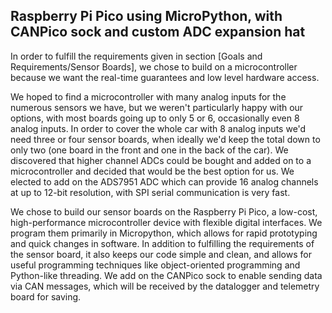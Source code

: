 ## Raspberry Pi Pico using MicroPython, with CANPico sock and custom ADC expansion hat

In order to fulfill the requirements given in section [Goals and Requirements/Sensor Boards], we chose to build on a microcontroller because we want the real-time guarantees and low level hardware access.

We hoped to find a microcontroller with many analog inputs for the numerous sensors we have, but we weren't particularly happy with our options, with most boards going up to only 5 or 6, occasionally even 8 analog inputs. In order to cover the whole car with 8 analog inputs we'd need three or four sensor boards, when ideally we'd keep the total down to only two (one board in the front and one in the back of the car). We discovered that higher channel ADCs could be bought and added on to a microcontroller and decided that would be the best option for us. We elected to add on the ADS7951 ADC which can provide 16 analog channels at up to 12-bit resolution, with SPI serial communication is very fast.

We chose to build our sensor boards on the Raspberry Pi Pico, a low-cost, high-performance microcontroller device with flexible digital interfaces. We program them primarily in Micropython, which allows for rapid prototyping and quick changes in software. In addition to fulfilling the requirements of the sensor board, it also keeps our code simple and clean, and allows for useful programming techniques like object-oriented programming and Python-like threading. We add on the CANPico sock to enable sending data via CAN messages, which will be received by the datalogger and telemetry board for saving.
